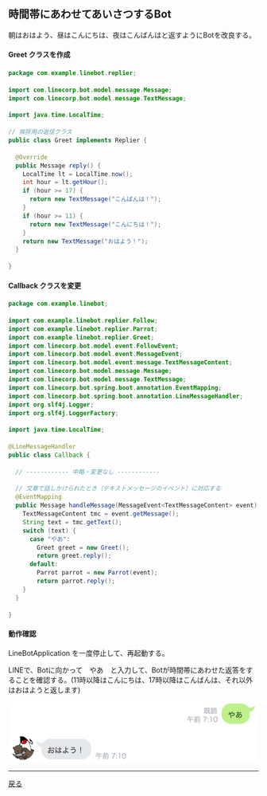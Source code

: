 ## 時間帯にあわせてあいさつするBot

朝はおはよう、昼はこんにちは、夜はこんばんはと返すようにBotを改良する。

#### Greet クラスを作成

```java
package com.example.linebot.replier;

import com.linecorp.bot.model.message.Message;
import com.linecorp.bot.model.message.TextMessage;

import java.time.LocalTime;

// 挨拶用の返信クラス
public class Greet implements Replier {

  @Override
  public Message reply() {
    LocalTime lt = LocalTime.now();
    int hour = lt.getHour();
    if (hour >= 17) {
      return new TextMessage("こんばんは！");
    }
    if (hour >= 11) {
      return new TextMessage("こんにちは！");
    }
    return new TextMessage("おはよう！");
  }

}
```

#### Callback クラスを変更

```java
package com.example.linebot;

import com.example.linebot.replier.Follow;
import com.example.linebot.replier.Parrot;
import com.example.linebot.replier.Greet;
import com.linecorp.bot.model.event.FollowEvent;
import com.linecorp.bot.model.event.MessageEvent;
import com.linecorp.bot.model.event.message.TextMessageContent;
import com.linecorp.bot.model.message.Message;
import com.linecorp.bot.model.message.TextMessage;
import com.linecorp.bot.spring.boot.annotation.EventMapping;
import com.linecorp.bot.spring.boot.annotation.LineMessageHandler;
import org.slf4j.Logger;
import org.slf4j.LoggerFactory;

import java.time.LocalTime;

@LineMessageHandler
public class Callback {

  // ------------ 中略・変更なし ------------ 

  // 文章で話しかけられたとき（テキストメッセージのイベント）に対応する
  @EventMapping
  public Message handleMessage(MessageEvent<TextMessageContent> event) {
    TextMessageContent tmc = event.getMessage();
    String text = tmc.getText();
    switch (text) {
      case "やあ":
        Greet greet = new Greet();
        return greet.reply();
      default:
        Parrot parrot = new Parrot(event);
        return parrot.reply();
    }
  }

}
```

#### 動作確認

LineBotApplication を一度停止して、再起動する。

LINEで、Botに向かって　やあ　と入力して、Botが時間帯にあわせた返答をすることを確認する。(11時以降はこんにちは、17時以降はこんばんは、それ以外はおはようと返します)

![あいさつ時の動作](fig06a.png)

-----

[戻る](../../README.md)
